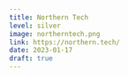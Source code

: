 ```yaml
---
title: Northern Tech
level: silver
image: northerntech.png
link: https://northern.tech/
date: 2023-01-17
draft: true
---
```


